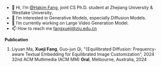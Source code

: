 - 👋 Hi, I’m [@Hakim Fang](https://xuejifang.github.io/), joint CS Ph.D. student at Zhejiang University & Westlake University.
- 👀 I’m interested in Generative Models, especially Diffusion Models.
- 🌱 I’m currently working on Large Video Generation Model.
- 📫 How to reach me fangxueji@zju.edu.cn

**Publication**
1. Liyuan Ma, **Xueji Fang**, Guo-jun Qi, "{Equilibrated Diffusion: Frequency-aware Textual Embedding for Equilibrated Image Customization", 2024 32nd ACM Multimedia (ACM MM) **Oral**, Melbourne, Australia, 2024


<!---
- 💞️ I’m looking to collaborate on [A Survey of Quantitative Investment Based on LSTM](https://github.com/XuejiFang/EconomicLab.git).

XuejiFang/XuejiFang is a ✨ special ✨ repository because its `README.md` (this file) appears on your GitHub profile.
You can click the Preview link to take a look at your changes.
--->

